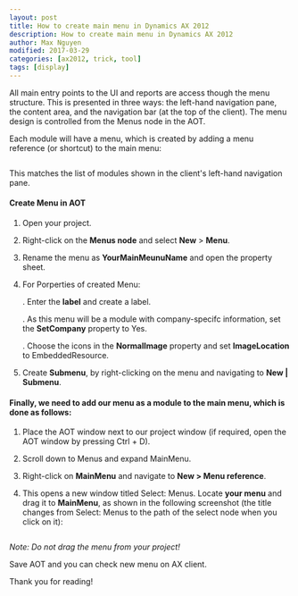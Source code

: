 ```yaml
---
layout: post
title: How to create main menu in Dynamics AX 2012
description: How to create main menu in Dynamics AX 2012
author: Max Nguyen
modified: 2017-03-29
categories: [ax2012, trick, tool]
tags: [display]
---
```


All main entry points to the UI and reports are access though the menu structure. This is presented in three ways: the left-hand navigation pane, the content area, and the navigation bar (at the top of the client). The menu design is controlled from the Menus node in the AOT. 

Each module will have a menu, which is created by adding a menu reference (or shortcut) to the main menu:

<figure class='center '>
  <a href="https://dynamics365.github.io/assets/reference_menu.png"><img src="https://dynamics365.github.io/assets/reference_menu.png" alt=""></a>
  <figcaption></figcaption>
</figure>

This matches the list of modules shown in the client's left-hand navigation pane.

<!-- more -->

#### Create Menu in AOT

1. Open your project.

2. Right-click on the **Menus node** and select **New** > **Menu**.

3. Rename the menu as **YourMainMeunuName** and open the property sheet.

4. For Porperties of created Menu: 

	. Enter the **label** and create a label.
	
	. As this menu will be a module with company-specifc information, set the **SetCompany** property to Yes.
	
	. Choose the icons in the **NormalImage** property and set **ImageLocation** to EmbeddedResource.

5. Create **Submenu**, by right-clicking on the menu and navigating to **New | Submenu**.

#### Finally, we need to add our menu as a module to the main menu, which is done as follows:

1. Place the AOT window next to our project window (if required, open the AOT window by pressing Ctrl + D).

2. Scroll down to Menus and expand MainMenu.

3. Right-click on **MainMenu** and navigate to **New > Menu reference**.

4. This opens a new window titled Select: Menus. Locate **your menu** and drag it to **MainMenu**, as shown in the following screenshot (the title changes from Select: Menus to the path of the select node when you click on it):

<figure class='center '>
  <a href=""><img src="https://dynamics365.github.io/assets/mainmenu2.png" alt=""></a>
  <figcaption></figcaption>
</figure>

*Note: Do not drag the menu from your project!*

Save AOT and you can check new menu on AX client.

Thank you for reading!